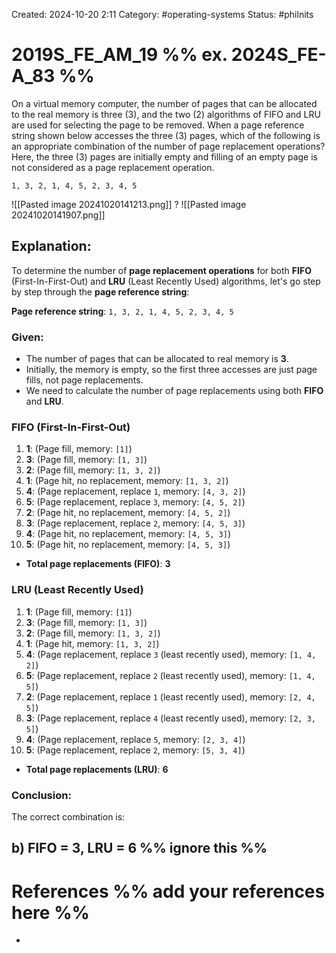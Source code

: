 Created: 2024-10-20 2:11
Category: #operating-systems 
Status: #philnits



# 2019S_FE_AM_19 %% ex. 2024S_FE-A_83 %%

On a virtual memory computer, the number of pages that can be allocated to the real memory is three (3), and the two (2) algorithms of FIFO and LRU are used for selecting the page to be removed. When a page reference string shown below accesses the three (3) pages, which of the following is an appropriate combination of the number of page replacement operations? Here, the three (3) pages are initially empty and filling of an empty page is not considered as a page replacement operation.

	1, 3, 2, 1, 4, 5, 2, 3, 4, 5

![[Pasted image 20241020141213.png]]
?
![[Pasted image 20241020141907.png]]
## **Explanation:**

To determine the number of **page replacement operations** for both **FIFO** (First-In-First-Out) and **LRU** (Least Recently Used) algorithms, let's go step by step through the **page reference string**:

**Page reference string**: `1, 3, 2, 1, 4, 5, 2, 3, 4, 5`

### Given:

- The number of pages that can be allocated to real memory is **3**.
- Initially, the memory is empty, so the first three accesses are just page fills, not page replacements.
- We need to calculate the number of page replacements using both **FIFO** and **LRU**.

### FIFO (First-In-First-Out)

1. **1**: (Page fill, memory: `[1]`)
2. **3**: (Page fill, memory: `[1, 3]`)
3. **2**: (Page fill, memory: `[1, 3, 2]`)
4. **1**: (Page hit, no replacement, memory: `[1, 3, 2]`)
5. **4**: (Page replacement, replace `1`, memory: `[4, 3, 2]`)
6. **5**: (Page replacement, replace `3`, memory: `[4, 5, 2]`)
7. **2**: (Page hit, no replacement, memory: `[4, 5, 2]`)
8. **3**: (Page replacement, replace `2`, memory: `[4, 5, 3]`)
9. **4**: (Page hit, no replacement, memory: `[4, 5, 3]`)
10. **5**: (Page hit, no replacement, memory: `[4, 5, 3]`)

- **Total page replacements (FIFO)**: **3**

### LRU (Least Recently Used)

1. **1**: (Page fill, memory: `[1]`)
2. **3**: (Page fill, memory: `[1, 3]`)
3. **2**: (Page fill, memory: `[1, 3, 2]`)
4. **1**: (Page hit, memory: `[1, 3, 2]`)
5. **4**: (Page replacement, replace `3` (least recently used), memory: `[1, 4, 2]`)
6. **5**: (Page replacement, replace `2` (least recently used), memory: `[1, 4, 5]`)
7. **2**: (Page replacement, replace `1` (least recently used), memory: `[2, 4, 5]`)
8. **3**: (Page replacement, replace `4` (least recently used), memory: `[2, 3, 5]`)
9. **4**: (Page replacement, replace `5`, memory: `[2, 3, 4]`)
10. **5**: (Page replacement, replace `2`, memory: `[5, 3, 4]`)

- **Total page replacements (LRU)**: **6**
### **Conclusion:**

The correct combination is:

**b)** **FIFO = 3, LRU = 6**
%% ignore this %%
---









# References %% add your references here %%
- 
